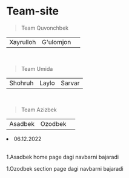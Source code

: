 # Team-site


>Team Quvonchbek


|   |  |  |
|  --    | -- |  --|
| Xayrulloh | G'ulomjon |  |
<br>

>Team Umida


|   |  |  |
|  --    | -- |  --|
| Shohruh | Laylo |  Sarvar |
<br>

>Team Azizbek


|   |  |  |
|  --    | -- |  --|
| Asadbek | Ozodbek |  |
<li>06.12.2022</li>
<br>
<p>1.Asadbek home page dagi navbarni bajaradi</p>
<p>1.Ozodbek section page dagi navbarni bajaradi</p>


